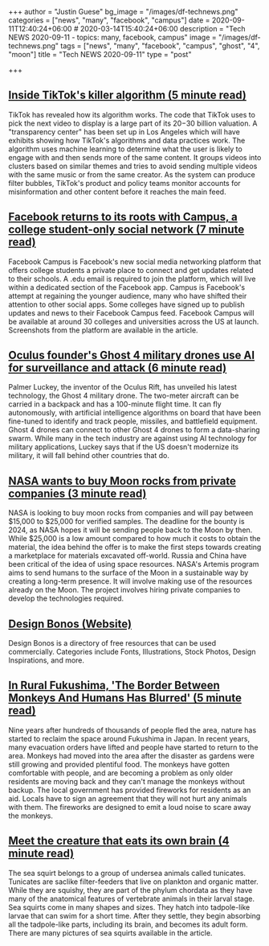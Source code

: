 +++
author = "Justin Guese"
bg_image = "/images/df-technews.png"
categories = ["news", "many", "facebook", "campus"]
date = 2020-09-11T12:40:24+06:00 # 2020-03-14T15:40:24+06:00
description = "Tech NEWS 2020-09-11 - topics: many, facebook, campus"
image = "/images/df-technews.png"
tags = ["news", "many", "facebook", "campus", "ghost", "4", "moon"]
title = "Tech NEWS 2020-09-11"
type = "post"

+++

## [Inside TikTok's killer algorithm (5 minute read)](https://www.axios.com/inside-tiktoks-killer-algorithm-52454fb2-6bab-405d-a407-31954ac1cf16.html/1/010001747ca239d3-47bb8d99-0066-4128-9b63-52da36f361d8-000000/V-SocRribA89rO0t3DyYAEZZHkiGPuoKVGP1pDm-LHA=158)

TikTok has revealed how its algorithm works. The code that TikTok uses to pick the next video to display is a large part of its $20-$30 billion valuation. A "transparency center" has been set up in Los Angeles which will have exhibits showing how TikTok's algorithms and data practices work. The algorithm uses machine learning to determine what the user is likely to engage with and then sends more of the same content. It groups videos into clusters based on similar themes and tries to avoid sending multiple videos with the same music or from the same creator. As the system can produce filter bubbles, TikTok's product and policy teams monitor accounts for misinformation and other content before it reaches the main feed.

## [Facebook returns to its roots with Campus, a college student-only social network (7 minute read)](https://techcrunch.com/2020/09/10/facebook-returns-to-its-roots-with-campus-a-college-student-only-social-network//1/010001747ca239d3-47bb8d99-0066-4128-9b63-52da36f361d8-000000/HSqdxonCY-cc122Ztu2p7yoGqu8M8BZQGZVpV1popOc=158)

Facebook Campus is Facebook's new social media networking platform that offers college students a private place to connect and get updates related to their schools. A .edu email is required to join the platform, which will live within a dedicated section of the Facebook app. Campus is Facebook's attempt at regaining the younger audience, many who have shifted their attention to other social apps. Some colleges have signed up to publish updates and news to their Facebook Campus feed. Facebook Campus will be available at around 30 colleges and universities across the US at launch. Screenshots from the platform are available in the article.

## [Oculus founder's Ghost 4 military drones use AI for surveillance and attack (6 minute read)](https://www.cnet.com/news/palmer-luckey-ghost-4-military-drones-can-swarm-into-an-ai-surveillance-system//1/010001747ca239d3-47bb8d99-0066-4128-9b63-52da36f361d8-000000/G-YuqNQ2kSCV-SurvrM99u92J8yJAYNFkGMAjXgk_7c=158)

Palmer Luckey, the inventor of the Oculus Rift, has unveiled his latest technology, the Ghost 4 military drone. The two-meter aircraft can be carried in a backpack and has a 100-minute flight time. It can fly autonomously, with artificial intelligence algorithms on board that have been fine-tuned to identify and track people, missiles, and battlefield equipment. Ghost 4 drones can connect to other Ghost 4 drones to form a data-sharing swarm. While many in the tech industry are against using AI technology for military applications, Luckey says that if the US doesn't modernize its military, it will fall behind other countries that do.

## [NASA wants to buy Moon rocks from private companies (3 minute read)](https://www.theverge.com/2020/9/10/21429850/nasa-moon-rocks-sampling-commercial-space-transaction-lunar-marketplace/1/010001747ca239d3-47bb8d99-0066-4128-9b63-52da36f361d8-000000/CVTkeC4bptrPh6qKS4H-EGXn_Vi71e2_3WKYOt3sEK0=158)

NASA is looking to buy moon rocks from companies and will pay between $15,000 to $25,000 for verified samples. The deadline for the bounty is 2024, as NASA hopes it will be sending people back to the Moon by then. While $25,000 is a low amount compared to how much it costs to obtain the material, the idea behind the offer is to make the first steps towards creating a marketplace for materials excavated off-world. Russia and China have been critical of the idea of using space resources. NASA's Artemis program aims to send humans to the surface of the Moon in a sustainable way by creating a long-term presence. It will involve making use of the resources already on the Moon. The project involves hiring private companies to develop the technologies required.

## [Design Bonos (Website)](https://designbonos.com//1/010001747ca239d3-47bb8d99-0066-4128-9b63-52da36f361d8-000000/nDRuObTJrCx0C9b1XN0n38CV5XEgl0Skoir1QOIBqxk=158)

Design Bonos is a directory of free resources that can be used commercially. Categories include Fonts, Illustrations, Stock Photos, Design Inspirations, and more.

## [In Rural Fukushima, 'The Border Between Monkeys And Humans Has Blurred' (5 minute read)](https://www.npr.org/2020/09/10/904356338/in-rural-fukushima-the-border-between-monkeys-and-humans-has-blurred/1/010001747ca239d3-47bb8d99-0066-4128-9b63-52da36f361d8-000000/pDfllHSkw1fLN1OgbfXBEqOVwD15StsQNCQ8JcEkbZo=158)

Nine years after hundreds of thousands of people fled the area, nature has started to reclaim the space around Fukushima in Japan. In recent years, many evacuation orders have lifted and people have started to return to the area. Monkeys had moved into the area after the disaster as gardens were still growing and provided plentiful food. The monkeys have gotten comfortable with people, and are becoming a problem as only older residents are moving back and they can't manage the monkeys without backup. The local government has provided fireworks for residents as an aid. Locals have to sign an agreement that they will not hurt any animals with them. The fireworks are designed to emit a loud noise to scare away the monkeys.

## [Meet the creature that eats its own brain (4 minute read)](https://goodheartextremescience.wordpress.com/2010/01/27/meet-the-creature-that-eats-its-own-brain//1/010001747ca239d3-47bb8d99-0066-4128-9b63-52da36f361d8-000000/rc3Mh3BKvmIy_FaGuDZpsnEH-e4JKmjfli8ae-UpoWE=158)

The sea squirt belongs to a group of undersea animals called tunicates. Tunicates are saclike filter-feeders that live on plankton and organic matter. While they are squishy, they are part of the phylum chordata as they have many of the anatomical features of vertebrate animals in their larval stage. Sea squirts come in many shapes and sizes. They hatch into tadpole-like larvae that can swim for a short time. After they settle, they begin absorbing all the tadpole-like parts, including its brain, and becomes its adult form. There are many pictures of sea squirts available in the article.

